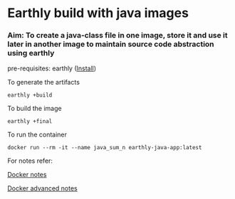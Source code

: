 # Earthly build with java images

### Aim: To create a java-class file in one image, store it and use it later in another image to maintain source code abstraction using earthly 

pre-requisites: earthly ([Install](https://earthly.dev/get-earthly))

To generate the artifacts

`earthly +build`

To build the image

`earthly +final`

To run the container

`docker run --rm -it --name java_sum_n earthly-java-app:latest`

For notes refer:

[Docker notes](https://mr-horror-harry.notion.site/Harry-s-Docker-Docs-d252b1bba2ab42e084fcb7b2f970cf2b?pvs=4)

[Docker advanced notes](https://mr-horror-harry.notion.site/Docker-Advanced-9e3ec548158e4cd5b20601920e79d4fe?pvs=4)